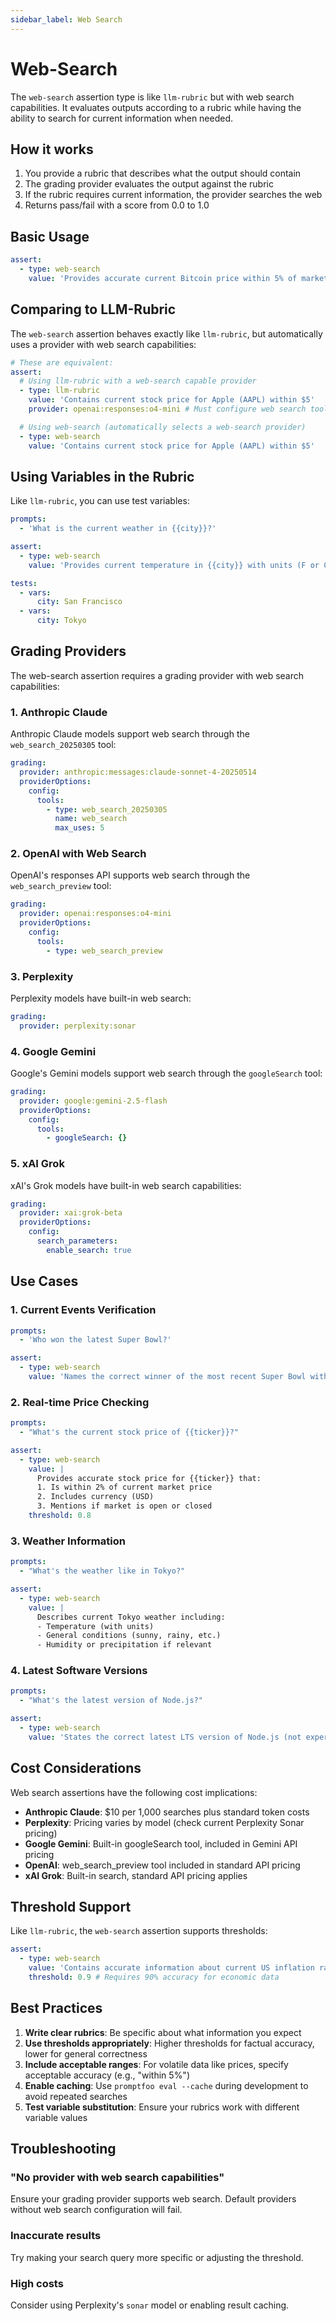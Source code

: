 ```yaml
---
sidebar_label: Web Search
---
```


# Web-Search

The `web-search` assertion type is like `llm-rubric` but with web search capabilities. It evaluates outputs according to a rubric while having the ability to search for current information when needed.

## How it works

1. You provide a rubric that describes what the output should contain
2. The grading provider evaluates the output against the rubric
3. If the rubric requires current information, the provider searches the web
4. Returns pass/fail with a score from 0.0 to 1.0

## Basic Usage

```yaml
assert:
  - type: web-search
    value: 'Provides accurate current Bitcoin price within 5% of market value'
```

## Comparing to LLM-Rubric

The `web-search` assertion behaves exactly like `llm-rubric`, but automatically uses a provider with web search capabilities:

```yaml
# These are equivalent:
assert:
  # Using llm-rubric with a web-search capable provider
  - type: llm-rubric
    value: 'Contains current stock price for Apple (AAPL) within $5'
    provider: openai:responses:o4-mini # Must configure web search tool

  # Using web-search (automatically selects a web-search provider)
  - type: web-search
    value: 'Contains current stock price for Apple (AAPL) within $5'
```

## Using Variables in the Rubric

Like `llm-rubric`, you can use test variables:

```yaml
prompts:
  - 'What is the current weather in {{city}}?'

assert:
  - type: web-search
    value: 'Provides current temperature in {{city}} with units (F or C)'

tests:
  - vars:
      city: San Francisco
  - vars:
      city: Tokyo
```

## Grading Providers

The web-search assertion requires a grading provider with web search capabilities:

### 1. Anthropic Claude

Anthropic Claude models support web search through the `web_search_20250305` tool:

```yaml
grading:
  provider: anthropic:messages:claude-sonnet-4-20250514
  providerOptions:
    config:
      tools:
        - type: web_search_20250305
          name: web_search
          max_uses: 5
```

### 2. OpenAI with Web Search

OpenAI's responses API supports web search through the `web_search_preview` tool:

```yaml
grading:
  provider: openai:responses:o4-mini
  providerOptions:
    config:
      tools:
        - type: web_search_preview
```

### 3. Perplexity

Perplexity models have built-in web search:

```yaml
grading:
  provider: perplexity:sonar
```

### 4. Google Gemini

Google's Gemini models support web search through the `googleSearch` tool:

```yaml
grading:
  provider: google:gemini-2.5-flash
  providerOptions:
    config:
      tools:
        - googleSearch: {}
```

### 5. xAI Grok

xAI's Grok models have built-in web search capabilities:

```yaml
grading:
  provider: xai:grok-beta
  providerOptions:
    config:
      search_parameters:
        enable_search: true
```

## Use Cases

### 1. Current Events Verification

```yaml
prompts:
  - 'Who won the latest Super Bowl?'

assert:
  - type: web-search
    value: 'Names the correct winner of the most recent Super Bowl with the final score'
```

### 2. Real-time Price Checking

```yaml
prompts:
  - "What's the current stock price of {{ticker}}?"

assert:
  - type: web-search
    value: |
      Provides accurate stock price for {{ticker}} that:
      1. Is within 2% of current market price
      2. Includes currency (USD)
      3. Mentions if market is open or closed
    threshold: 0.8
```

### 3. Weather Information

```yaml
prompts:
  - "What's the weather like in Tokyo?"

assert:
  - type: web-search
    value: |
      Describes current Tokyo weather including:
      - Temperature (with units)
      - General conditions (sunny, rainy, etc.)
      - Humidity or precipitation if relevant
```

### 4. Latest Software Versions

```yaml
prompts:
  - "What's the latest version of Node.js?"

assert:
  - type: web-search
    value: 'States the correct latest LTS version of Node.js (not experimental or nightly)'
```

## Cost Considerations

Web search assertions have the following cost implications:

- **Anthropic Claude**: $10 per 1,000 searches plus standard token costs
- **Perplexity**: Pricing varies by model (check current Perplexity Sonar pricing)
- **Google Gemini**: Built-in googleSearch tool, included in Gemini API pricing
- **OpenAI**: web_search_preview tool included in standard API pricing
- **xAI Grok**: Built-in search, standard API pricing applies

## Threshold Support

Like `llm-rubric`, the `web-search` assertion supports thresholds:

```yaml
assert:
  - type: web-search
    value: 'Contains accurate information about current US inflation rate'
    threshold: 0.9 # Requires 90% accuracy for economic data
```

## Best Practices

1. **Write clear rubrics**: Be specific about what information you expect
2. **Use thresholds appropriately**: Higher thresholds for factual accuracy, lower for general correctness
3. **Include acceptable ranges**: For volatile data like prices, specify acceptable accuracy (e.g., "within 5%")
4. **Enable caching**: Use `promptfoo eval --cache` during development to avoid repeated searches
5. **Test variable substitution**: Ensure your rubrics work with different variable values

## Troubleshooting

### "No provider with web search capabilities"

Ensure your grading provider supports web search. Default providers without web search configuration will fail.

### Inaccurate results

Try making your search query more specific or adjusting the threshold.

### High costs

Consider using Perplexity's `sonar` model or enabling result caching.
